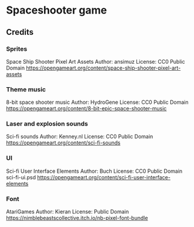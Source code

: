 # Spaceshooter game

## Credits

### Sprites

Space Ship Shooter Pixel Art Assets
Author: ansimuz
License: CC0 Public Domain
https://opengameart.org/content/space-ship-shooter-pixel-art-assets

### Theme music

8-bit space shooter music
Author: HydroGene
License: CC0 Public Domain
https://opengameart.org/content/8-bit-epic-space-shooter-music

### Laser and explosion sounds

Sci-fi sounds
Author: Kenney.nl
License: CC0 Public Domain
https://opengameart.org/content/sci-fi-sounds

### UI

Sci-fi User Interface Elements
Author: Buch
License: CC0 Public Domain
sci-fi-ui.psd
https://opengameart.org/content/sci-fi-user-interface-elements

### Font

AtariGames 
Author: Kieran
License: Public Domain
https://nimblebeastscollective.itch.io/nb-pixel-font-bundle

